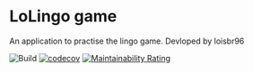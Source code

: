 # LoLingo game
An application to practise the lingo game.
Devloped by loisbr96

![Build](https://github.com/arothuis-hu/cc-example/workflows/Build/badge.svg)
[![codecov](https://codecov.io/gh/arothuis-hu/cc-example/branch/master/graph/badge.svg)](https://codecov.io/gh/arothuis-hu/cc-example)
[![Maintainability Rating](https://sonarcloud.io/api/project_badges/measure?project=arothuis-hu_cc-example&metric=sqale_rating)](https://sonarcloud.io/dashboard?id=arothuis-hu_cc-example)

